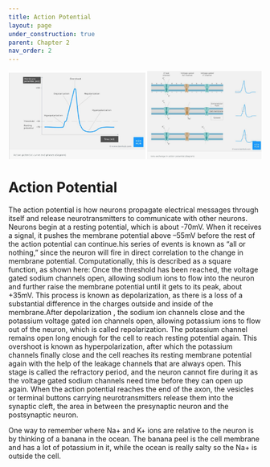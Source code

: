 ```yaml
---
title: Action Potential
layout: page
under_construction: true
parent: Chapter 2
nav_order: 2
---
```


<img align="center" alt="ActionPotential" src="assets/images/Action_Potential.png">

# Action Potential

The action potential is how neurons propagate electrical messages through itself and release neurotransmitters to communicate with other neurons. Neurons begin at a resting potential, which is about -70mV. When it receives a signal, it pushes the membrane potential above –55mV before the rest of the action potential can continue.his series of events is known as “all or nothing,” since the neuron will fire in direct correlation to the change in membrane potential. Computationally, this is described as a square function, as shown here: Once the threshold has been reached, the voltage gated sodium channels open, allowing sodium ions to flow into the neuron and further raise the membrane potential until it gets to its peak, about +35mV. This process is known as depolarization, as there is a loss of a substantial difference in the charges outside and inside of the membrane.After depolarization , the sodium ion channels close and the potassium voltage gated ion channels open, allowing potassium ions to flow out of the neuron, which is called repolarization. The potassium channel remains open long enough for the cell to reach resting potential again. This overshoot is known as hyperpolarization, after which the potassium channels finally close and the cell reaches its resting membrane potential again with the help of the leakage channels that are always open. This stage is called the refractory period, and the neuron cannot fire during it as the voltage gated sodium channels need time before they can open up again. When the action potential reaches the end of the axon, the vesicles or terminal buttons carrying neurotransmitters release them into the synaptic cleft, the area in between the presynaptic neuron and the postsynaptic neuron.

One way to remember where Na+ and K+ ions are relative to the neuron is by thinking of a banana in the ocean. The banana peel is the cell membrane and has a lot of potassium in it, while the ocean is really salty so the Na+ is outside the cell.